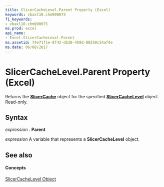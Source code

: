 ```yaml
---
title: SlicerCacheLevel.Parent Property (Excel)
keywords: vbaxl10.chm900075
f1_keywords:
- vbaxl10.chm900075
ms.prod: excel
api_name:
- Excel.SlicerCacheLevel.Parent
ms.assetid: 74e71f1e-8f42-db30-459d-80250c54af4e
ms.date: 06/08/2017
---
```



# SlicerCacheLevel.Parent Property (Excel)

Returns the  **[SlicerCache](Excel.SlicerCache.md)** object for the specified **[SlicerCacheLevel](Excel.SlicerCacheLevel.md)** object. Read-only.


## Syntax

 _expression_ . **Parent**

 _expression_ A variable that represents a **SlicerCacheLevel** object.


## See also


#### Concepts


[SlicerCacheLevel Object](Excel.SlicerCacheLevel.md)

